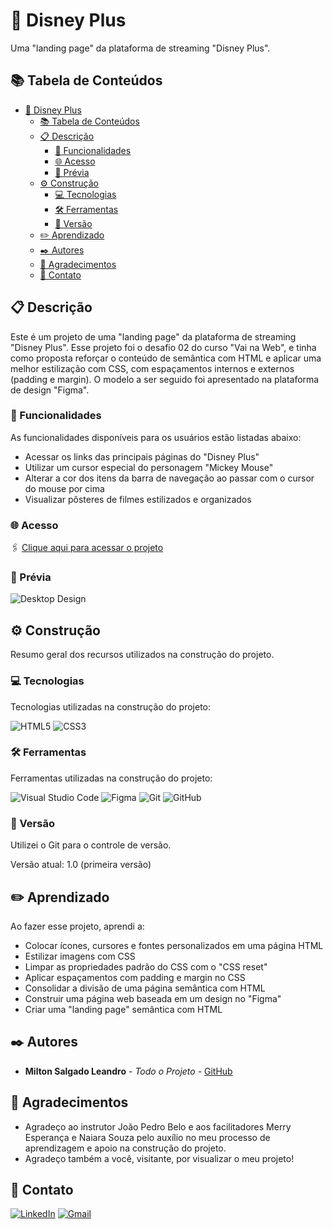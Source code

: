 # 🏰 Disney Plus

Uma "landing page" da plataforma de streaming "Disney Plus".

## 📚 Tabela de Conteúdos

- [🏰 Disney Plus](#-disney-plus)
  - [📚 Tabela de Conteúdos](#-tabela-de-conteúdos)
  - [📋 Descrição](#-descrição)
    - [🚀 Funcionalidades](#-funcionalidades)
    - [🌐 Acesso](#-acesso)
    - [📸 Prévia](#-prévia)
  - [⚙️ Construção](#️-construção)
    - [💻 Tecnologias](#-tecnologias)
    - [🛠️ Ferramentas](#️-ferramentas)
    - [📌 Versão](#-versão)
  - [✏️ Aprendizado](#️-aprendizado)
  - [✒️ Autores](#️-autores)
  - [🎁 Agradecimentos](#-agradecimentos)
  - [📨 Contato](#-contato)

## 📋 Descrição

Este é um projeto de uma "landing page" da plataforma de streaming "Disney Plus".
Esse projeto foi o desafio 02 do curso "Vai na Web", e tinha como proposta reforçar o conteúdo de semântica com HTML e aplicar uma melhor estilização com CSS, com espaçamentos internos e externos (padding e margin). O modelo a ser seguido foi apresentado na plataforma de design "Figma".

### 🚀 Funcionalidades

As funcionalidades disponíveis para os usuários estão listadas abaixo:

- Acessar os links das principais páginas do "Disney Plus"
- Utilizar um cursor especial do personagem "Mickey Mouse"
- Alterar a cor dos itens da barra de navegação ao passar com o cursor do mouse por cima
- Visualizar pôsteres de filmes estilizados e organizados

### 🌐 Acesso

🖇️ [Clique aqui para acessar o projeto](https://milton-salgado.github.io/disney-plus/)

### 📸 Prévia

![Desktop Design](./img/desktop-index.png)

## ⚙️ Construção

Resumo geral dos recursos utilizados na construção do projeto.

### 💻 Tecnologias

Tecnologias utilizadas na construção do projeto:

![HTML5](https://img.shields.io/badge/html5-%23E34F26.svg?style=for-the-badge&logo=html5&logoColor=white)
![CSS3](https://img.shields.io/badge/css3-%231572B6.svg?style=for-the-badge&logo=css3&logoColor=white)

### 🛠️ Ferramentas

Ferramentas utilizadas na construção do projeto:

![Visual Studio Code](https://img.shields.io/badge/Visual%20Studio%20Code-0078d7.svg?style=for-the-badge&logo=visual-studio-code&logoColor=white)
![Figma](https://img.shields.io/badge/figma-%23F24E1E.svg?style=for-the-badge&logo=figma&logoColor=white)
![Git](https://img.shields.io/badge/git-%23F05033.svg?style=for-the-badge&logo=git&logoColor=white)
![GitHub](https://img.shields.io/badge/github-%23121011.svg?style=for-the-badge&logo=github&logoColor=white)

### 📌 Versão

Utilizei o Git para o controle de versão. 

Versão atual: 1.0 (primeira versão)

## ✏️ Aprendizado

Ao fazer esse projeto, aprendi a:

- Colocar ícones, cursores e fontes personalizados em uma página HTML
- Estilizar imagens com CSS
- Limpar as propriedades padrão do CSS com o "CSS reset"
- Aplicar espaçamentos com padding e margin no CSS
- Consolidar a divisão de uma página semântica com HTML
- Construir uma página web baseada em um design no "Figma"
- Criar uma "landing page" semântica com HTML

## ✒️ Autores

* **Milton Salgado Leandro** - *Todo o Projeto* - [GitHub](https://github.com/milton-salgado)

## 🎁 Agradecimentos

* Agradeço ao instrutor João Pedro Belo e aos facilitadores Merry Esperança e Naiara Souza pelo auxílio no meu processo de aprendizagem e apoio na construção do projeto.
* Agradeço também a você, visitante, por visualizar o meu projeto!

## 📨 Contato

[![LinkedIn](https://img.shields.io/badge/linkedin-%230077B5.svg?style=for-the-badge&logo=linkedin&logoColor=white)](www.linkedin.com/in/milton-salgado-leandro)
[![Gmail](https://img.shields.io/badge/Gmail-D14836?style=for-the-badge&logo=gmail&logoColor=white)](mailto:miltonsalgadoleandro@gmail.com)
